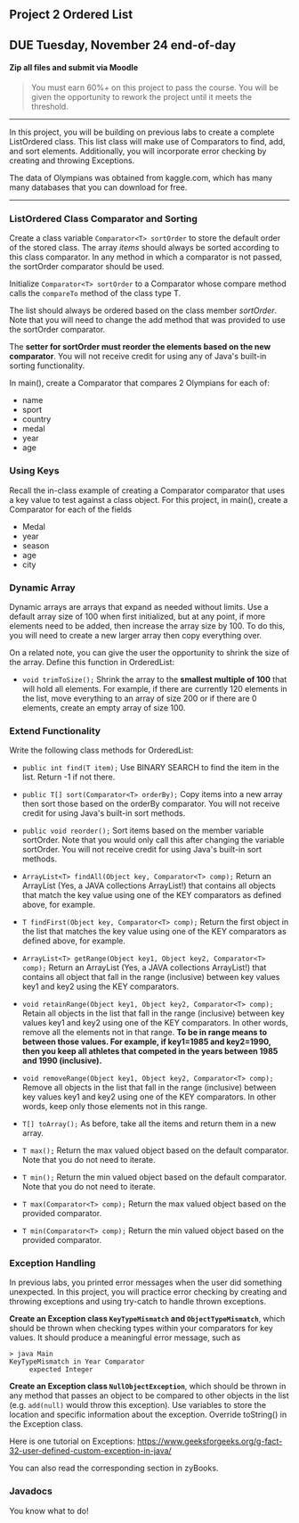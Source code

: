 ## Project 2 Ordered List
## DUE Tuesday, November 24 end-of-day
#### Zip all files and submit via Moodle

> You must earn 60%+ on this project to pass the course. You will be given the opportunity to rework the project until it meets the threshold.

<hr>

In this project, you will be building on previous labs to create a complete ListOrdered class. This list class will make use of Comparators to find, add, and sort elements. Additionally, you will incorporate error checking by creating and throwing Exceptions.

The data of Olympians was obtained from kaggle.com, which has many many databases that you can download for free.

<hr>

### ListOrdered Class Comparator and Sorting

Create a class variable `Comparator<T> sortOrder` to store the default order of the stored class. The array _items_ should always be sorted according to this class comparator. In any method in which a comparator is not passed, the sortOrder comparator should be used.

Initialize `Comparator<T> sortOrder` to a Comparator<T> whose compare method calls the `compareTo` method of the class type T.

The list should always be ordered based on the class member _sortOrder_. Note that you will need to change the add method that was provided to use the sortOrder comparator.

The **setter for sortOrder must reorder the elements based on the new comparator**. You will not receive credit for using any of Java's built-in sorting functionality.

In main(), create a Comparator<Olympian> that compares 2 Olympians for each of:
- name
- sport
- country
- medal
- year
- age


### Using Keys

Recall the in-class example of creating a Comparator<Object> comparator that uses a key value to test against a class object. For this project, in main(), create a Comparator<Object> for each of the fields

- Medal
- year
- season
- age
- city

### Dynamic Array

Dynamic arrays are arrays that expand as needed without limits. Use a default array size of 100 when first initialized, but at any point, if more elements need to be added, then increase the array size by 100. To do this, you will need to create a new larger array then copy everything over.

On a related note, you can give the user the opportunity to shrink the size of the array. Define this function in OrderedList:

- `void trimToSize();`
  Shrink the array to the **smallest multiple of 100** that will hold all elements. For example, if there are currently 120 elements in the list, move everything to an array of size 200 or if there are 0 elements, create an empty array of size 100.

### Extend Functionality

Write the following class methods for OrderedList:

- `public int find(T item);`
	Use BINARY SEARCH to find the item in the list. Return -1 if not there.

- `public T[] sort(Comparator<T> orderBy);`
Copy items into a new array then sort those based on the orderBy comparator. You will not receive credit for using Java's built-in sort methods.

- `public void reorder();`
  Sort items based on the member variable sortOrder. Note that you would only call this after changing the variable sortOrder. You will not receive credit for using Java's built-in sort methods.

- `ArrayList<T> findAll(Object key, Comparator<T> comp);`
  Return an ArrayList (Yes, a JAVA collections ArrayList!) that contains all objects that match the key value using one of the KEY comparators as defined above, for example.

- `T findFirst(Object key, Comparator<T> comp);`
  Return the first object in the list that matches the key value using one of the KEY comparators as defined above, for example.

- `ArrayList<T> getRange(Object key1, Object key2, Comparator<T> comp);`
  Return an ArrayList (Yes, a JAVA collections ArrayList!) that contains all object that fall in the range (inclusive) between key values key1 and key2 using the KEY comparators.

- `void retainRange(Object key1, Object key2, Comparator<T> comp);`
  Retain all objects in the list that fall in the range (inclusive) between key values key1 and key2 using one of the KEY comparators. In other words, remove all the elements not in that range. **To be in range means to between those values. For example, if key1=1985 and key2=1990, then you keep all athletes that competed in the years between 1985 and 1990 (inclusive).**

- `void removeRange(Object key1, Object key2, Comparator<T> comp);`
	  Remove all objects in the list that fall in the range (inclusive) between key values key1 and key2 using one of the KEY comparators. In other words, keep only those elements not in this range.

 - `T[] toArray();`
  As before, take all the items and return them in a new array.

- `T max();`
  Return the max valued object based on the default comparator. Note that you do not need to iterate.

- `T min();`
  Return the min valued object based on the default comparator. Note that you do not need to iterate.

- `T max(Comparator<T> comp);`
  Return the max valued object based on the provided comparator.

- `T min(Comparator<T> comp);`
  Return the min valued object based on the provided comparator.

### Exception Handling

In previous labs, you printed error messages when the user did something unexpected. In this project, you will practice error checking by creating and throwing exceptions and using try-catch to handle thrown exceptions.

**Create an Exception class `KeyTypeMismatch` and `ObjectTypeMismatch`**, which should be thrown when checking types within your comparators for key values. It should produce a meaningful error message, such as

```
> java Main
KeyTypeMismatch in Year Comparator
     expected Integer
```

**Create an Exception class `NullObjectException`**, which should be thrown in any method that passes an object to be compared to other objects in the list (e.g. `add(null)` would throw this exception). Use variables to store the location and specific information about the exception. Override toString() in the Exception class.

Here is one tutorial on Exceptions: https://www.geeksforgeeks.org/g-fact-32-user-defined-custom-exception-in-java/

You can also read the corresponding section in zyBooks.

### Javadocs

You know what to do!
